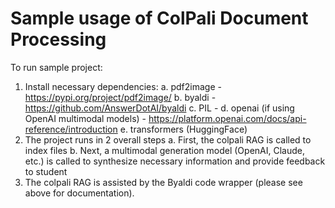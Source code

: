 # Sample usage of ColPali Document Processing
To run sample project:
1. Install necessary dependencies:
    a. pdf2image - https://pypi.org/project/pdf2image/
    b. byaldi - https://github.com/AnswerDotAI/byaldi
    c. PIL - 
    d. openai (if using OpenAI multimodal models) - https://platform.openai.com/docs/api-reference/introduction
    e. transformers (HuggingFace)
2. The project runs in 2 overall steps
    a. First, the colpali RAG is called to index files
    b. Next, a multimodal generation model (OpenAI, Claude, etc.) is called to synthesize necessary information and provide feedback to student
3. The colpali RAG is assisted by the Byaldi code wrapper (please see above for documentation).
